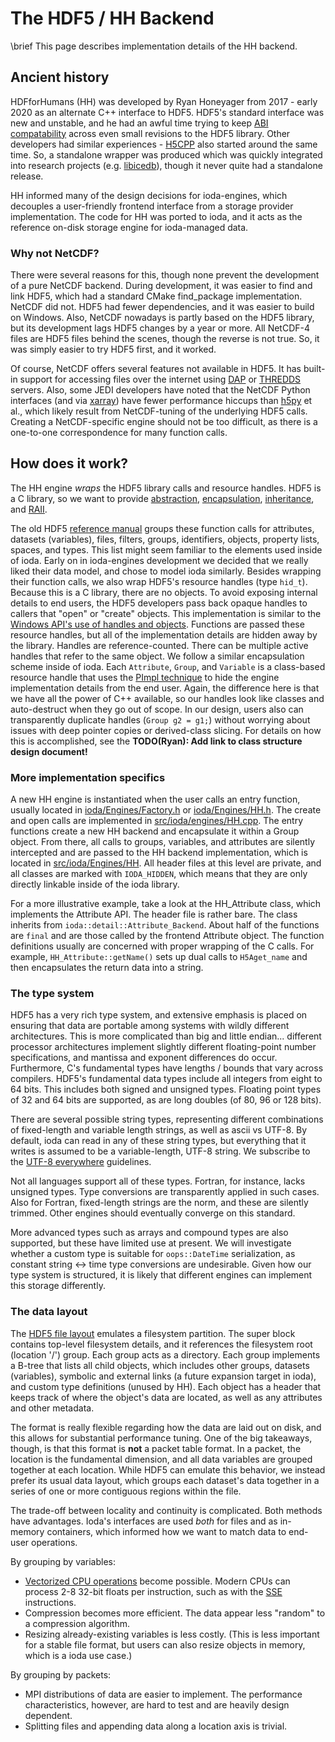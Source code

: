 # The HDF5 / HH Backend

\brief This page describes implementation details of the HH backend.

## Ancient history

HDFforHumans (HH) was developed by Ryan Honeyager from 2017 - early 2020 as an alternate
C++ interface to HDF5. HDF5's standard interface was new and unstable, and
he had an awful time trying to keep [ABI compatability](https://en.wikipedia.org/wiki/Application_binary_interface)
across even small revisions to the HDF5 library. Other developers had
similar experiences - [H5CPP](http://h5cpp.org/) also started around the same time.
So, a standalone wrapper was produced which was quickly integrated into
research projects (e.g. [libicedb](https://github.com/rhoneyager/libicedb)),
though it never quite had a standalone release.

HH informed many of the design decisions for ioda-engines, which decouples
a user-friendly frontend interface from a storage provider implementation.
The code for HH was ported to ioda, and it acts as the reference on-disk
storage engine for ioda-managed data.

### Why not NetCDF?

There were several reasons for this, though none prevent the development
of a pure NetCDF backend. During development, it was easier to find and link
HDF5, which had a standard CMake find_package implementation. NetCDF did not.
HDF5 had fewer dependencies, and it was easier to build on Windows. Also,
NetCDF nowadays is partly based on the HDF5 library, but its development
lags HDF5 changes by a year or more. All NetCDF-4 files are HDF5 files
behind the scenes, though the reverse is not true. So, it was simply easier
to try HDF5 first, and it worked.

Of course, NetCDF offers several features not available in HDF5. It has
built-in support for accessing files over the internet using
[DAP](https://en.wikipedia.org/wiki/OPeNDAP) or
[THREDDS](https://www.unidata.ucar.edu/software/tds/current/)
servers. Also, some JEDI developers have noted that the NetCDF Python interfaces
(and via [xarray](http://xarray.pydata.org/en/stable/)) have fewer performance
hiccups than [h5py](https://www.h5py.org/) et al., which likely result from
NetCDF-tuning of the underlying HDF5 calls. Creating a NetCDF-specific
engine should not be too difficult, as there is a one-to-one correspondence
for many function calls.

## How does it work?

The HH engine *wraps* the HDF5 library calls and resource
handles. HDF5 is a C library, so we want to provide
[abstraction](https://www.geeksforgeeks.org/abstraction-in-c/),
[encapsulation](https://www.geeksforgeeks.org/encapsulation-in-c/),
[inheritance](https://www.geeksforgeeks.org/inheritance-in-c/),
and [RAII](https://en.cppreference.com/w/cpp/language/raii).

The old HDF5 [reference manual](https://support.hdfgroup.org/HDF5/doc/RM/RM_H5Front.html)
groups these function calls for attributes, datasets (variables), files,
filters, groups, identifiers, objects, property lists, spaces, and types.
This list might seem familiar to the elements used inside of ioda. Early on
in ioda-engines development we decided that we really liked their data model,
and chose to model ioda similarly. Besides wrapping their function calls, we
also wrap HDF5's resource handles (type ```hid_t```). Because this is a C
library, there are no objects. To avoid exposing internal details to end users,
the HDF5 developers pass back opaque handles to callers that "open" or
"create" objects. This implementation is similar to the [Windows API's use of
handles and objects](https://docs.microsoft.com/en-us/windows/win32/sysinfo/handles-and-objects).
Functions are passed these resource handles, but all of the implementation
details are hidden away by the library. Handles are reference-counted. There
can be multiple active handles that refer to the same object. We follow a similar
encapsulation scheme inside of ioda. Each ```Attribute```, ```Group```, and ```Variable```
is a class-based resource handle that uses the
[PImpl technique](https://en.cppreference.com/w/cpp/language/pimpl) to hide the
engine implementation details from the end user. Again, the difference here
is that we have all the power of C++ available, so our handles look like classes
and auto-destruct when they go out of scope. In our design, users also can
transparently duplicate handles (```Group g2 = g1;```) without worrying about
issues with deep pointer copies or derived-class slicing. For details on how this
is accomplished, see the **TODO(Ryan): Add link to class structure design document!**

### More implementation specifics

A new HH engine is instantiated when the user calls an entry function, usually
located in [ioda/Engines/Factory.h](https://github.com/JCSDA-internal/ioda/blob/develop/src/engines/ioda/include/ioda/Engines/Factory.h)
or [ioda/Engines/HH.h](https://github.com/JCSDA-internal/ioda/blob/develop/src/engines/ioda/include/ioda/Engines/HH.h).
The create and open calls are implemented in [src/ioda/engines/HH.cpp](https://github.com/JCSDA-internal/ioda/blob/develop/src/engines/ioda/src/ioda/Engines/HH.cpp).
The entry functions create a new HH backend and encapsulate it within a Group object. From
there, all calls to groups, variables, and attributes are silently intercepted and are
passed to the HH backend implementation, which is located in
[src/ioda/Engines/HH](https://github.com/JCSDA-internal/ioda/tree/develop/src/engines/ioda/src/ioda/Engines/HH).
All header files at this level are private, and all classes are marked with ```IODA_HIDDEN```,
which means that they are only directly linkable inside of the ioda library.

For a more illustrative example, take a look at the HH_Attribute class, which
implements the Attribute API. The header file is rather bare. The class inherits
from ```ioda::detail::Attribute_Backend```. About half of the functions are ```final``` and
are those called by the frontend Attribute object. The function definitions usually
are concerned with proper wrapping of the C calls. For example, ```HH_Attribute::getName()```
sets up dual calls to ```H5Aget_name``` and then encapsulates the return
data into a string.

### The type system

HDF5 has a very rich type system, and extensive emphasis is placed
on ensuring that data are portable among systems with wildly different
architectures. This is more complicated than big and little endian... different
processor architectures implement slightly different floating-point number
specifications, and mantissa and exponent differences do occur. Furthermore,
C's fundamental types have lengths / bounds that vary across compilers.
HDF5's fundamental data types include all integers from eight to 64 bits.
This includes both signed and unsigned types. Floating
point types of 32 and 64 bits are supported, as are long doubles (of 80, 96 or 128 bits).

There are several possible string types, representing different combinations of
fixed-length and variable length strings, as well as ascii vs UTF-8. By default,
ioda can read in any of these string types, but everything that it writes is
assumed to be a variable-length, UTF-8 string. We subscribe to the
[UTF-8 everywhere](http://utf8everywhere.org/) guidelines.

Not all languages support all of these types. Fortran, for instance, lacks unsigned
types. Type conversions are transparently applied in such cases. Also for Fortran,
fixed-length strings are the norm, and these are silently trimmed. Other engines
should eventually converge on this standard.

More advanced types such as arrays and compound types are also supported, but these
have limited use at present. We will investigate whether a custom type is suitable
for ``oops::DateTime`` serialization, as constant string <-> time type conversions
are undesirable. Given how our type system is structured, it is likely that
different engines can implement this storage differently.

### The data layout

The [HDF5 file layout](https://support.hdfgroup.org/HDF5/doc/H5.intro.html#Intro-FileTech)
emulates a filesystem partition. The super block contains top-level
filesystem details, and it references the filesystem root (location '/') group.
Each group acts as a directory. Each group implements a B-tree that lists all child
objects, which includes other groups, datasets (variables), symbolic and external
links (a future expansion target in ioda), and custom type definitions (unused by HH). Each object has a header that keeps track
of where the object's data are located, as well as any attributes and other metadata.

The format is really flexible regarding how the data are laid out on disk, and
this allows for substantial performance tuning. One of the big takeaways, though,
is that this format is **not** a packet table format. In a packet, the location
is the fundamental dimension, and all data variables are grouped together at each
location. While HDF5 can emulate this behavior, we instead prefer its usual data layout,
which groups each dataset's data together in a series of one or more
contiguous regions within the file.

The trade-off between locality and continuity is complicated. Both methods have advantages.
Ioda's interfaces are used *both* for files and as in-memory containers, which informed how
we want to match data to end-user operations.

By grouping by variables:
- [Vectorized CPU operations](https://en.wikipedia.org/wiki/Vectorization) become possible.
  Modern CPUs can process 2-8 32-bit floats per instruction, such as with the [SSE](https://en.wikipedia.org/wiki/Streaming_SIMD_Extensions) instructions.
- Compression becomes more efficient. The data appear less "random" to a compression algorithm.
- Resizing already-existing variables is less costly. (This is less important for
  a stable file format, but users can also resize objects in memory, which is a ioda use case.)

By grouping by packets:
- MPI distributions of data are easier to implement. The performance characteristics, however,
  are hard to test and are heavily design dependent.
- Splitting files and appending data along a location axis is trivial.
